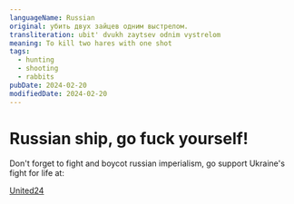 ```yaml
---
languageName: Russian
original: убить двух зайцев одним выстрелом.
transliteration: ubit' dvukh zaytsev odnim vystrelom
meaning: To kill two hares with one shot
tags:
  - hunting
  - shooting
  - rabbits
pubDate: 2024-02-20
modifiedDate: 2024-02-20
---
```


# Russian ship, go fuck yourself!

Don't forget to fight and boycot russian imperialism, go support Ukraine's fight for life at:

[United24](https://u24.gov.ua/)
